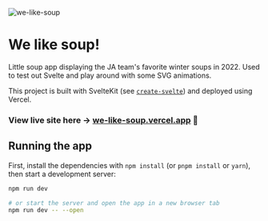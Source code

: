 ![we-like-soup](https://user-images.githubusercontent.com/22461243/220429339-194647e0-510f-444e-8a30-5a008bff214d.gif)

# We like soup!

Little soup app displaying the JA team's favorite winter soups in 2022. Used to test out Svelte and play around with some SVG animations.

This project is built with SvelteKit (see [`create-svelte`](https://github.com/sveltejs/kit/tree/master/packages/create-svelte)) and deployed using Vercel.

### View live site here → [we-like-soup.vercel.app](https://we-like-soup.vercel.app/) :shallow_pan_of_food:

## Running the app

First, install the dependencies with `npm install` (or `pnpm install` or `yarn`), then start a development server:

```bash
npm run dev

# or start the server and open the app in a new browser tab
npm run dev -- --open
```
